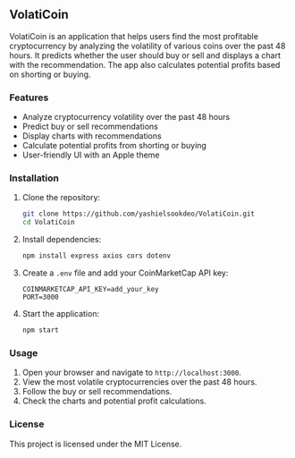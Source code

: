 ## VolatiCoin

VolatiCoin is an application that helps users find the most profitable cryptocurrency by analyzing the volatility of various coins over the past 48 hours. It predicts whether the user should buy or sell and displays a chart with the recommendation. The app also calculates potential profits based on shorting or buying.

### Features

- Analyze cryptocurrency volatility over the past 48 hours
- Predict buy or sell recommendations
- Display charts with recommendations
- Calculate potential profits from shorting or buying
- User-friendly UI with an Apple theme

### Installation

1. Clone the repository:
    ```bash
    git clone https://github.com/yashielsookdeo/VolatiCoin.git
    cd VolatiCoin
    ```

2. Install dependencies:
    ```bash
    npm install express axios cors dotenv
    ```

3. Create a `.env` file and add your CoinMarketCap API key:
    ```
    COINMARKETCAP_API_KEY=add_your_key
    PORT=3000
    ```

4. Start the application:
    ```bash
    npm start
    ```

### Usage

1. Open your browser and navigate to `http://localhost:3000`.
2. View the most volatile cryptocurrencies over the past 48 hours.
3. Follow the buy or sell recommendations.
4. Check the charts and potential profit calculations.

### License

This project is licensed under the MIT License.
